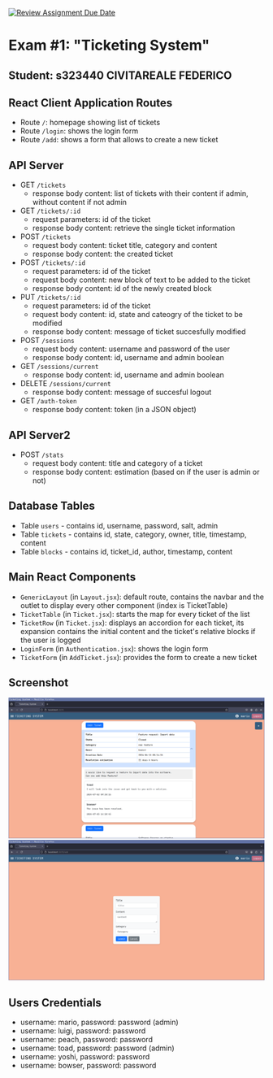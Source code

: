 [![Review Assignment Due Date](https://classroom.github.com/assets/deadline-readme-button-24ddc0f5d75046c5622901739e7c5dd533143b0c8e959d652212380cedb1ea36.svg)](https://classroom.github.com/a/Y8bW3OQP)
# Exam #1: "Ticketing System"
## Student: s323440   CIVITAREALE FEDERICO 

## React Client Application Routes

- Route `/`: homepage showing list of tickets
- Route `/login`: shows the login form
- Route `/add`: shows a form that allows to create a new ticket

## API Server

- GET `/tickets`
  - response body content: list of tickets with their content if admin, without content if not admin
- GET `/tickets/:id`
  - request parameters: id of the ticket
  - response body content: retrieve the single ticket information
- POST `/tickets`
  - request body content: ticket title, category and content
  - response body content: the created ticket
- POST `/tickets/:id`
  - request parameters: id of the ticket
  - request body content: new block of text to be added to the ticket
  - response body content: id of the newly created block
- PUT `/tickets/:id`
  - request parameters: id of the ticket
  - request body content: id, state and cateogry of the ticket to be modified
  - response body content: message of ticket succesfully modified
- POST `/sessions`
  - request body content: username and password of the user
  - response body content: id, username and admin boolean
- GET `/sessions/current`
  - response body content: id, username and admin boolean
- DELETE `/sessions/current`
  - response body content: message of succesful logout
- GET `/auth-token`
  - response body content: token (in a JSON object)

## API Server2

- POST `/stats`
  - request body content: title and category of a ticket
  - response body content: estimation (based on if the user is admin or not)

## Database Tables

- Table `users` - contains id, username, password, salt, admin
- Table `tickets` - contains id, state, category, owner, title, timestamp, content
- Table `blocks` - contains id, ticket_id, author, timestamp, content

## Main React Components

- `GenericLayout` (in `Layout.jsx`): default route, contains the navbar and the outlet to display every other component (index is TicketTable)
- `TicketTable` (in `Ticket.jsx`): starts the map for every ticket of the list
- `TicketRow` (in `Ticket.jsx`): displays an accordion for each ticket, its expansion contains the initial content and the ticket's relative blocks if the user is logged
- `LoginForm` (in `Authentication.jsx`): shows the login form
- `TicketForm` (in `AddTicket.jsx`): provides the form to create a new ticket

## Screenshot

![Home Screenshot](./img/home_screenshot.png)
![Form Screenshot](./img/form_screenshot.png)

## Users Credentials

- username: mario, password: password (admin)
- username: luigi, password: password
- username: peach, password: password
- username: toad, password: password (admin)
- username: yoshi, password: password
- username: bowser, password: password
